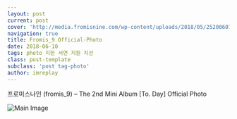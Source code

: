 ```yaml
---
layout: post
current: post
cover: 'http://media.fromisnine.com/wp-content/uploads/2018/05/25200607/fromis_9_Official-Photo.jpg'
navigation: true
title: Fromis_9 Official-Photo
date: 2018-06-10
tags: photo 지헌 서연 지원 지선
class: post-template
subclass: 'post tag-photo'
author: imreplay
---
```


프로미스나인 (fromis_9) – The 2nd Mini Album [To. Day] Official Photo

![Main Image](http://media.fromisnine.com/wp-content/uploads/2018/05/25200607/fromis_9_Official-Photo.jpg)
